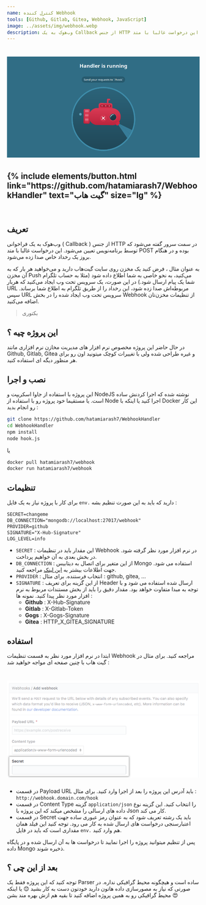 ```yaml
---
name: کنترل کننده Webhook
tools: [Github, Gitlab, Gitea, Webhook, JavaScript]
image: ../assets/img/webhook.webp
description: وب‌هوک به یک Callback از جنس HTTP در سمت سرور گفته می‌شود که توسط برنامه‌نویس تعیین می‌شود. این درخواست غالبا با متد POST بوده و در هنگام بروز یک رخداد خاص صدا زده می‌شود. با این پروژه می توانید آن ها را مدیریت کنید.
---
```


<h1 class="center">
<img src="../assets/img/webhook.webp"/>
</h1>

<h2 class="center">
{% include elements/button.html link="https://github.com/hatamiarash7/WebhookHandler" text="گیت هاب" size="lg" %}
</h2>

<br>

## تعریف

وب‌هوک به یک فراخوانی ( Callback ) از جنس HTTP در سمت سرور گفته می‌شود که توسط برنامه‌نویس تعیین می‌شود. این درخواست غالبا با متد POST بوده و در هنگام بروز یک رخداد خاص صدا زده می‌شود.

به عنوان مثال ، فرض کنید یک مخزن روی سایت گیت‌هاب دارید و می‌خواهید هر بار که به آن مخزن Push می‌کنید، به نحو خاصی به شما اطلاع داده شود (مثلا به حساب تلگرام شما یک پیام ارسال شود.) در این صورت، یک سرویس تحت وب ایجاد می‌کنید که هربار URL مربوطه‌اش صدا زده شود، این رخداد را از طریق تلگرام به اطلاع شما برساند. سپس URL سرویس تحت وب ایجاد شده را در بخش Webhook از تنظیمات مخزن‌تان اضافه می‌کنید.

> بکتوری

## این پروژه چیه ؟

در حال حاضر این پروژه مخصوص نرم افزار های مدیریت مخازن نرم افزاری مانند Github, Gitlab, Gitea و غیره طراحی شده ولی با تغییرات کوچک میتونید اون رو برای هر منظور دیگه ای استفاده کنید.

## نصب و اجرا

این پروژه با استفاده از جاوا اسکریپت و NodeJS نوشته شده که اجرا کردنش ساده است. یا مستقیما خود پروژه رو با استفاده از Node اجرا کنید یا اینکه با Docker این کار رو انجام بدید :

```sh
git clone https://github.com/hatamiarash7/WebhookHandler
cd WebhookHandler
npm install
node hook.js
```

یا

```sh
docker pull hatamiarash7/webhook
docker run hatamiarash7/webhook
```

## تنظیمات

برای کار با پروژه نیاز به یک فایل `env.` دارید که باید به این صورت تنظیم بشه :

```env
SECRET=changeme
DB_CONNECTION="mongodb://localhost:27017/webhook"
PROVIDER=github
SIGNATURE="X-Hub-Signature"
LOG_LEVEL=info
```

- `SECRET` : این مقدار باید در تنظیمات Webhook در نرم افزار مورد نظر گرفته شود. در بخش بعدی به آن خواهیم پرداخت.
- `DB_CONNECTION` : از این متغیر برای اتصال به دیتابیس Mongo استفاده می شود. جهت اطلاعات بیشتر به [این لینک](https://docs.mongodb.com/manual/reference/connection-string/) مراجعه کنید.
- `PROVIDER` : انتخاب فرستنده. برای مثال : github, gitea, ...
- `SIGNATURE` : از این گزینه برای تعریف Header ارسال شده استفاده می شود و با توجه به مبدا متفاوت خواهد بود. مقدار دقیق را باید از بخش مستندات مربوط به نرم افزار مورد نظر پیدا کنید. نمونه ها :
  - **Github** :  X-Hub-Signature
  - **Gitlab** :  X-Gitlab-Token
  - **Gogs** :    X-Gogs-Signature
  - **Gitea** :   HTTP_X_GITEA_SIGNATURE

## استفاده

ابتدا در نرم افزار مورد نظر به قسمت تنظیمات Webhook مراجعه کنید. برای مثال در گیت هاب با چنین صفحه ای مواجه خواهید شد :

<h1 class="center">
<img src="../assets/img/webhook2.webp"/>
</h1>

- در قسمت Payload URL باید آدرس این پروژه را بعد از اجرا وارد کنید. برای مثال : `http://webhook.domain.com/hook`
- در قسمت Content Type گزینه `application/json` را انتخاب کنید. این گزینه نوع داده های ارسالی را مشخص میکند که این پروژه با Json کار می کند.
- در قسمت Secret باید یک رشته تعریف شود که به عنوان رمز عبوری ساده جهت اعتبارسنجی درخواست های ارسال شده به کار می رود. توجه کنید این فیلد همان مقداری است که باید در فایل `env.` هم وارد کنید.

پس از تنظیم میتوانید پروژه را اجرا نمایید تا درخواست ها به آن ارسال شده و در پایگاه داده Mongo ذخیره شوند.

## بعد از این چی ؟

توجه کنید که این پروژه فقط یک Parser ساده است و هیچگونه محیط گرافیکی نداره. در صورتی که نیاز به مصورسازی داده هاتون دارید خودتون دست به کار بشید 😊 یا اینکه محیط گرافیکی رو به همین پروژه اضافه کنید تا بقیه هم ازش بهره مند بشن 😍
